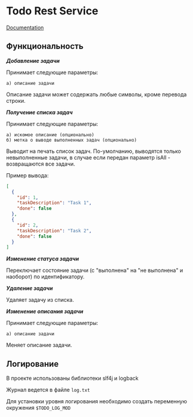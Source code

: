 # Todo Rest Service

[Documentation](https://app.swaggerhub.com/apis-docs/ostapkazak/todo/1.0.0)

## **Функциональность**

**_Добавление задачи_**

Принимает следующие параметры:

    a) описание задачи

Описание задачи может содержать любые символы, кроме перевода строки.

**_Получение списка задач_**

Принимает следующие параметры:

    a) искомое описание (опционально)
    б) метка о выводе выполненных задач (опционально) 

Выводит на печать список задач. По-умолчанию, выводятся только невыполненные задачи, в случае если передан параметр isAll - возвращаются все задачи.

Пример вывода:

```json
[
  {
    "id": 1,
    "taskDescription": "Task 1",
    "done": false
  },
  {
    "id": 2,
    "taskDescription": "Task 2",
    "done": false
  }
]
```

**_Изменение статуса задачи_**

Переключает состояние задачи (с "выполнена" на "не выполнена" и наоборот) по идентификатору.

**_Удаление задачи_**

Удаляет задачу из списка.

**_Изменение описания задачи_**

Принимает следующие параметры:

    a) описание задачи

Меняет описание задачи.


## **Логирование**

В проекте использованы библиотеки slf4j и logback

Журнал ведется в файле `log.txt`

Для установки уровня логирования необходимо создать переменную окружения `$TODO_LOG_MOD`


